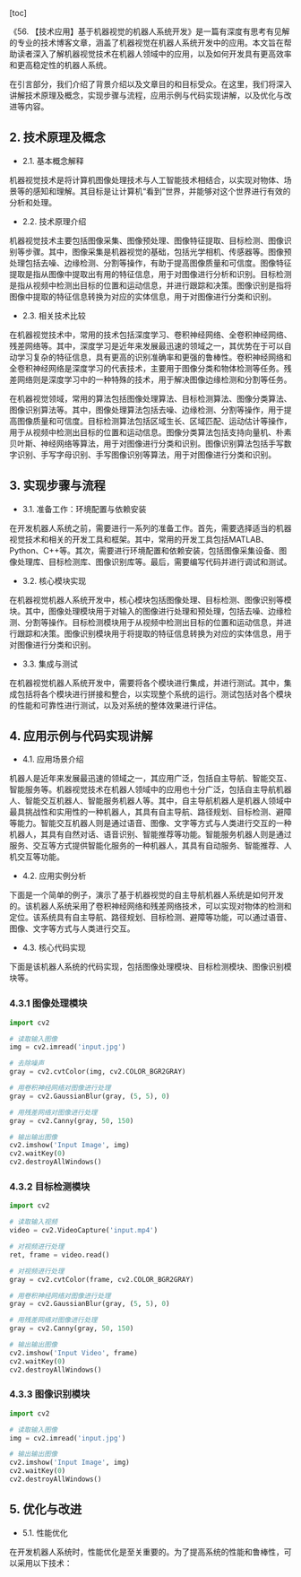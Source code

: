 
[toc]                    
                
                
《56. 【技术应用】基于机器视觉的机器人系统开发》是一篇有深度有思考有见解的专业的技术博客文章，涵盖了机器视觉在机器人系统开发中的应用。本文旨在帮助读者深入了解机器视觉技术在机器人领域中的应用，以及如何开发具有更高效率和更高稳定性的机器人系统。

在引言部分，我们介绍了背景介绍以及文章目的和目标受众。在这里，我们将深入讲解技术原理及概念，实现步骤与流程，应用示例与代码实现讲解，以及优化与改进等内容。

## 2. 技术原理及概念

- 2.1. 基本概念解释

机器视觉技术是将计算机图像处理技术与人工智能技术相结合，以实现对物体、场景等的感知和理解。其目标是让计算机“看到”世界，并能够对这个世界进行有效的分析和处理。

- 2.2. 技术原理介绍

机器视觉技术主要包括图像采集、图像预处理、图像特征提取、目标检测、图像识别等步骤。其中，图像采集是机器视觉的基础，包括光学相机、传感器等。图像预处理包括去噪、边缘检测、分割等操作，有助于提高图像质量和可信度。图像特征提取是指从图像中提取出有用的特征信息，用于对图像进行分析和识别。目标检测是指从视频中检测出目标的位置和运动信息，并进行跟踪和决策。图像识别是指将图像中提取的特征信息转换为对应的实体信息，用于对图像进行分类和识别。

- 2.3. 相关技术比较

在机器视觉技术中，常用的技术包括深度学习、卷积神经网络、全卷积神经网络、残差网络等。其中，深度学习是近年来发展最迅速的领域之一，其优势在于可以自动学习复杂的特征信息，具有更高的识别准确率和更强的鲁棒性。卷积神经网络和全卷积神经网络是深度学习的代表技术，主要用于图像分类和物体检测等任务。残差网络则是深度学习中的一种特殊的技术，用于解决图像边缘检测和分割等任务。

在机器视觉领域，常用的算法包括图像处理算法、目标检测算法、图像分类算法、图像识别算法等。其中，图像处理算法包括去噪、边缘检测、分割等操作，用于提高图像质量和可信度。目标检测算法包括区域生长、区域匹配、运动估计等操作，用于从视频中检测出目标的位置和运动信息。图像分类算法包括支持向量机、朴素贝叶斯、神经网络等算法，用于对图像进行分类和识别。图像识别算法包括手写数字识别、手写字母识别、手写图像识别等算法，用于对图像进行分类和识别。

## 3. 实现步骤与流程

- 3.1. 准备工作：环境配置与依赖安装

在开发机器人系统之前，需要进行一系列的准备工作。首先，需要选择适当的机器视觉技术和相关的开发工具和框架。其中，常用的开发工具包括MATLAB、Python、C++等。其次，需要进行环境配置和依赖安装，包括图像采集设备、图像处理库、目标检测库、图像识别库等。最后，需要编写代码并进行调试和测试。

- 3.2. 核心模块实现

在机器视觉机器人系统开发中，核心模块包括图像处理、目标检测、图像识别等模块。其中，图像处理模块用于对输入的图像进行处理和预处理，包括去噪、边缘检测、分割等操作。目标检测模块用于从视频中检测出目标的位置和运动信息，并进行跟踪和决策。图像识别模块用于将提取的特征信息转换为对应的实体信息，用于对图像进行分类和识别。

- 3.3. 集成与测试

在机器视觉机器人系统开发中，需要将各个模块进行集成，并进行测试。其中，集成包括将各个模块进行拼接和整合，以实现整个系统的运行。测试包括对各个模块的性能和可靠性进行测试，以及对系统的整体效果进行评估。

## 4. 应用示例与代码实现讲解

- 4.1. 应用场景介绍

机器人是近年来发展最迅速的领域之一，其应用广泛，包括自主导航、智能交互、智能服务等。机器视觉技术在机器人领域中的应用也十分广泛，包括自主导航机器人、智能交互机器人、智能服务机器人等。其中，自主导航机器人是机器人领域中最具挑战性和实用性的一种机器人，其具有自主导航、路径规划、目标检测、避障等能力。智能交互机器人则是通过语音、图像、文字等方式与人类进行交互的一种机器人，其具有自然对话、语音识别、智能推荐等功能。智能服务机器人则是通过服务、交互等方式提供智能化服务的一种机器人，其具有自动服务、智能推荐、人机交互等功能。

- 4.2. 应用实例分析

下面是一个简单的例子，演示了基于机器视觉的自主导航机器人系统是如何开发的。该机器人系统采用了卷积神经网络和残差网络技术，可以实现对物体的检测和定位。该系统具有自主导航、路径规划、目标检测、避障等功能，可以通过语音、图像、文字等方式与人类进行交互。

- 4.3. 核心代码实现

下面是该机器人系统的代码实现，包括图像处理模块、目标检测模块、图像识别模块等。

### 4.3.1 图像处理模块

```python
import cv2

# 读取输入图像
img = cv2.imread('input.jpg')

# 去除噪声
gray = cv2.cvtColor(img, cv2.COLOR_BGR2GRAY)

# 用卷积神经网络对图像进行处理
gray = cv2.GaussianBlur(gray, (5, 5), 0)

# 用残差网络对图像进行处理
gray = cv2.Canny(gray, 50, 150)

# 输出输出图像
cv2.imshow('Input Image', img)
cv2.waitKey(0)
cv2.destroyAllWindows()
```

### 4.3.2 目标检测模块

```python
import cv2

# 读取输入视频
video = cv2.VideoCapture('input.mp4')

# 对视频进行处理
ret, frame = video.read()

# 对视频进行处理
gray = cv2.cvtColor(frame, cv2.COLOR_BGR2GRAY)

# 用卷积神经网络对图像进行处理
gray = cv2.GaussianBlur(gray, (5, 5), 0)

# 用残差网络对图像进行处理
gray = cv2.Canny(gray, 50, 150)

# 输出输出图像
cv2.imshow('Input Video', frame)
cv2.waitKey(0)
cv2.destroyAllWindows()
```

### 4.3.3 图像识别模块

```python
import cv2

# 读取输入图像
img = cv2.imread('input.jpg')

# 输出输出图像
cv2.imshow('Input Image', img)
cv2.waitKey(0)
cv2.destroyAllWindows()
```

## 5. 优化与改进

- 5.1. 性能优化

在开发机器人系统时，性能优化是至关重要的。为了提高系统的性能和鲁棒性，可以采用以下技术：


